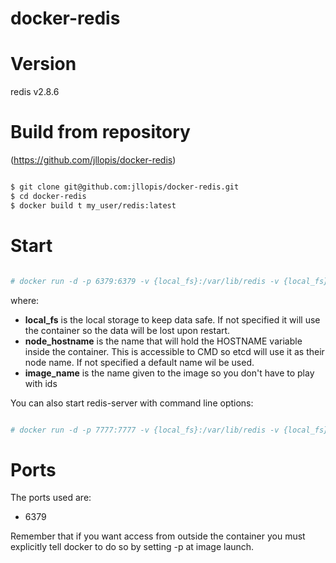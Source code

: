 # docker-redis

# Version

redis v2.8.6

# Build from repository

(https://github.com/jllopis/docker-redis)

````bash

$ git clone git@github.com:jllopis/docker-redis.git
$ cd docker-redis
$ docker build t my_user/redis:latest
````

# Start

````bash

# docker run -d -p 6379:6379 -v {local_fs}:/var/lib/redis -v {local_fs}:/var/log/redis -t -h {node_host_name} -name {image_name} redis:latest
````

where:

- **local_fs** is the local storage to keep data safe. If not specified it will use the container so the data will be lost upon restart.
- **node_hostname** is the name that will hold the HOSTNAME variable inside the container. This is accessible to CMD so etcd will use it as their node name. If not specified a default name wil be used.
- **image_name** is the name given to the image so you don't have to play with ids

You can also start redis-server with command line options:

````bash

# docker run -d -p 7777:7777 -v {local_fs}:/var/lib/redis -v {local_fs}:/var/log/redis -t -h {node_host_name} -name {image_name} redis:latest redis-server --port 7777
````

# Ports

The ports used are:

- 6379

Remember that if you want access from outside the container you must explicitly tell docker to do so by setting -p at image launch.

